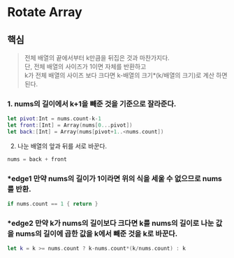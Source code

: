 # Rotate Array

## 핵심

> 전체 배열의 끝에서부터 k만큼을 뒤집은 것과 마찬가지다.  
> 단, 전체 배열의 사이즈가 1이면 자체를 반환하고  
> k가 전체 배열의 사이즈 보다 크다면 k-배열의 크기*(k/배열의 크기)로 계산 하면 된다.

### 1. nums의 길이에서 k+1을 빼준 것을 기준으로 잘라준다.

```swift
let pivot:Int = nums.count-k-1
let front:[Int] = Array(nums[0...pivot])
let back:[Int] = Array(nums[pivot+1..<nums.count])
```

2. 나눈 배열의 앞과 뒤를 서로 바꾼다.

```swift
nums = back + front
```

### *edge1 만약 nums의 길이가 1이라면 위의 식을 세울 수 없으므로 nums를 반환.

```swift
if nums.count == 1 { return }
```

### *edge2 만약 k가 nums의 길이보다 크다면 k를 nums의 길이로 나눈 값을 nums의 길이에 곱한 값을 k에서 빼준 것을 k로 바꾼다.

```swift
let k = k >= nums.count ? k-nums.count*(k/nums.count) : k
```




